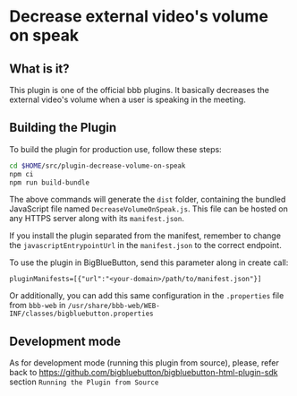 # Decrease external video's volume on speak

## What is it?

This plugin is one of the official bbb plugins. It basically decreases the external video's volume when a user is speaking in the meeting.


## Building the Plugin

To build the plugin for production use, follow these steps:

```bash
cd $HOME/src/plugin-decrease-volume-on-speak
npm ci
npm run build-bundle
```

The above commands will generate the `dist` folder, containing the bundled JavaScript file named `DecreaseVolumeOnSpeak.js`. This file can be hosted on any HTTPS server along with its `manifest.json`.

If you install the plugin separated from the manifest, remember to change the `javascriptEntrypointUrl` in the `manifest.json` to the correct endpoint.

To use the plugin in BigBlueButton, send this parameter along in create call:

```
pluginManifests=[{"url":"<your-domain>/path/to/manifest.json"}]
```

Or additionally, you can add this same configuration in the `.properties` file from `bbb-web` in `/usr/share/bbb-web/WEB-INF/classes/bigbluebutton.properties`


## Development mode

As for development mode (running this plugin from source), please, refer back to https://github.com/bigbluebutton/bigbluebutton-html-plugin-sdk section `Running the Plugin from Source`
